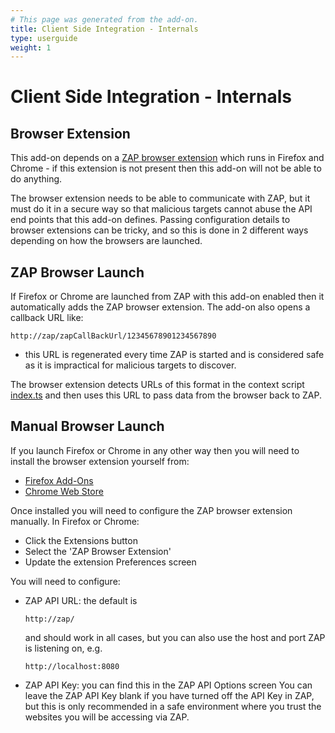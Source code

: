 ```yaml
---
# This page was generated from the add-on.
title: Client Side Integration - Internals
type: userguide
weight: 1
---
```


# Client Side Integration - Internals

## Browser Extension

This add-on depends on a [ZAP browser extension](https://github.com/zaproxy/browser-extension) which runs in Firefox and Chrome - if this extension is not present then this add-on will not be able to do anything.

The browser extension needs to be able to communicate with ZAP,
but it must do it in a secure way so that malicious targets cannot abuse the API end points that this add-on defines.
Passing configuration details to browser extensions can be tricky,
and so this is done in 2 different ways depending on how the browsers are launched.

## ZAP Browser Launch

If Firefox or Chrome are launched from ZAP with this add-on enabled then it automatically adds the ZAP browser extension. The add-on also opens a callback URL like:

```
http://zap/zapCallBackUrl/12345678901234567890
```

- this URL is regenerated every time ZAP is started and is considered safe as it is impractical for malicious targets to discover.

The browser extension detects URLs of this format in the context script
[index.ts](https://github.com/zaproxy/browser-extension/blob/main/source/ContentScript/index.ts)
and then uses this URL to pass data from the browser back to ZAP.

## Manual Browser Launch

If you launch Firefox or Chrome in any other way then you will need to install the browser extension yourself from:

* [Firefox Add-Ons](https://addons.mozilla.org/en-GB/firefox/addon/zap-browser-extension/)
* [Chrome Web Store](https://chrome.google.com/webstore/detail/zap-browser-extension/oeadiegekjdlhpooeidmimgnmbfllehp)

Once installed you will need to configure the ZAP browser extension manually. In Firefox or Chrome:


* Click the Extensions button
* Select the 'ZAP Browser Extension'
* Update the extension Preferences screen

You will need to configure:


* ZAP API URL: the default is

    ```
    http://zap/
    ```

    and should work in all cases, but you can also use the host and port ZAP is listening on, e.g.

    ```
    http://localhost:8080
    ```

* ZAP API Key: you can find this in the ZAP API Options screen
You can leave the ZAP API Key blank if you have turned off the API Key in ZAP, but this is only recommended in a safe environment where you trust the websites you will be accessing via ZAP.
